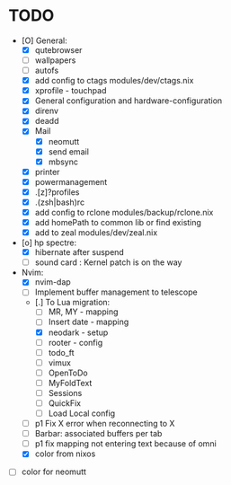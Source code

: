 # TODO

- [O] General:
    - [X] qutebrowser
    - [ ] wallpapers
    - [ ] autofs
    - [X] add config to ctags modules/dev/ctags.nix
    - [X] xprofile - touchpad
    - [X] General configuration and hardware-configuration
    - [X] direnv
    - [X] deadd
    - [X] Mail
        - [X] neomutt
        - [X] send email
        - [X] mbsync
    - [X] printer
    - [X] powermanagement
    - [X] .[z]?profiles
    - [X] .(zsh|bash)rc
    - [X] add config to rclone modules/backup/rclone.nix
    - [X] add homePath to common lib or find existing
    - [X] add to zeal modules/dev/zeal.nix
- [o] hp spectre:
    - [X] hibernate after suspend
    - [ ] sound card : Kernel patch is on the way
- Nvim:
    - [X] nvim-dap
    - [ ] Implement buffer management to telescope
    - [.] To Lua migration:
        - [ ] MR, MY - mapping
        - [ ] Insert date - mapping
        - [X] neodark - setup
        - [ ] rooter - config
        - [ ] todo_ft
        - [ ] vimux
        - [ ] OpenToDo
        - [ ] MyFoldText
        - [ ] Sessions
        - [ ] QuickFix
        - [ ] Load Local config
    - [ ] p1 Fix X error when reconnecting to X
    - [ ] Barbar: associated buffers per tab
    - [ ] p1 fix <C-y> mapping not entering text because of omni
    - [X] color from nixos
- [ ] color for neomutt
